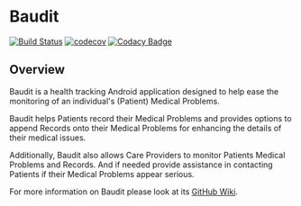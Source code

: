 # Baudit

[![Build Status](https://travis-ci.org/CMPUT301F18T16/Baudit.svg?branch=master)](https://travis-ci.org/CMPUT301F18T16/Baudit)
[![codecov](https://codecov.io/gh/CMPUT301F18T16/Baudit/branch/master/graph/badge.svg)](https://codecov.io/gh/CMPUT301F18T16/Baudit)
[![Codacy Badge](https://api.codacy.com/project/badge/Grade/8b174cfd5a34412584e3ea3bd76ba9e5)](https://app.codacy.com/app/CMPUT301F18T16/Baudit?utm_source=github.com&utm_medium=referral&utm_content=CMPUT301F18T16/Baudit&utm_campaign=Badge_Grade_Dashboard)

## Overview 
Baudit is a health tracking Android application designed to help ease
the monitoring of an individual's (Patient) Medical Problems. 

Baudit helps Patients record their Medical Problems and provides options
to append Records onto their Medical Problems for enhancing the details
of their medical issues.

Additionally, Baudit also allows Care Providers to monitor Patients 
Medical Problems and Records. And if needed provide assistance in 
contacting Patients if their Medical Problems appear serious. 

For more information on Baudit please look at its 
[GitHub Wiki](https://github.com/CMPUT301F18T16/Baudit/wiki).
